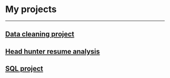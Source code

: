 # My projects
----
## [Data cleaning project](https://github.com/Eqtony/MyPortfolio/tree/master/DataCleaningProject)
## [Head hunter resume analysis](https://github.com/Eqtony/MyPortfolio/tree/master/HeadHunterResumeAnalysis)
## [SQL project](https://github.com/Eqtony/MyPortfolio/blob/master/SQLProject/Project_2_Ноутбук_шаблон.ipynb)

